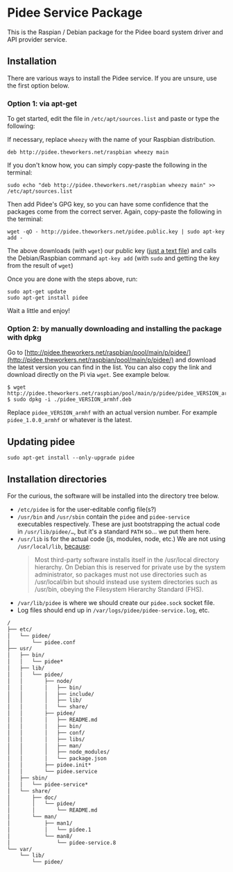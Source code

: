 # Pidee Service Package

This is the Raspian / Debian package for the Pidee board system driver and API provider service.

## Installation

There are various ways to install the Pidee service. If you are unsure, use the first option below.

### Option 1: via apt-get

To get started, edit the file  in `/etc/apt/sources.list` and paste or type the following:

If necessary, replace `wheezy` with the name of your Raspbian distribution.

```plain
deb http://pidee.theworkers.net/raspbian wheezy main
```

If you don't know how, you can simply copy-paste the following in the terminal:

```shell
sudo echo "deb http://pidee.theworkers.net/raspbian wheezy main" >> /etc/apt/sources.list
```

Then add Pidee's GPG key, so you can have some confidence that the packages come from the correct server. Again, copy-paste the following in the terminal:

```shell
wget -qO - http://pidee.theworkers.net/pidee.public.key | sudo apt-key add -
```

The above downloads (with `wget`) our public key ([just a text file](http://pidee.theworkers.net/pidee.public.key)) and calls the Debian/Raspbian command `apt-key add` (with `sudo` and getting the key from the result of `wget`)

Once you are done with the steps above, run:

```shell
sudo apt-get update
sudo apt-get install pidee
```

Wait a little and enjoy!

### Option 2: by manually downloading and installing the package with dpkg

Go to [http://pidee.theworkers.net/raspbian/pool/main/p/pidee/](http://pidee.theworkers.net/raspbian/pool/main/p/pidee/) and download the latest version you can find in the list. You can also copy the link and download directly on the Pi via `wget`. See example below.

<!--
from https://raspberry-hosting.com/en/faq/where-can-i-find-actual-haproxy-and-keepalived-deb-packages-raspberry-pi-and-how-i-install-high
-->

```shell
$ wget http://pidee.theworkers.net/raspbian/pool/main/p/pidee/pidee_VERSION_armhf.deb
$ sudo dpkg -i ./pidee_VERSION_armhf.deb
```

Replace `pidee_VERSION_armhf` with an actual version number. For example `pidee_1.0.0_armhf` or whatever is the latest.

## Updating pidee

```shell
sudo apt-get install --only-upgrade pidee
```

## Installation directories

For the curious, the software will be installed into the directory tree below.

- `/etc/pidee` is for the user-editable config file(s?) 
- `/usr/bin` and `/usr/sbin` contain the `pidee` and `pidee-service` executables respectively. These are just bootstrapping the actual code in `/usr/lib/pidee/…`, but it's a standard `PATH` so… we put them here.
- `/usr/lib` is for the actual code (js, modules, node, etc.) We are not using `/usr/local/lib`, [because](https://www.debian.org/doc/manuals/maint-guide/modify.en.html):
    > Most third-party software installs itself in the /usr/local directory hierarchy. On Debian this is reserved for private use by the system administrator, so packages must not use directories such as /usr/local/bin but should instead use system directories such as /usr/bin, obeying the Filesystem Hierarchy Standard (FHS).
- `/var/lib/pidee` is where we should create our `pidee.sock` socket file.
- Log files should end up in `/var/logs/pidee/pidee-service.log`, etc.

```txt
/
├── etc/
│   └── pidee/
│       └── pidee.conf
├── usr/
│   ├── bin/
│   │   └── pidee*
│   ├── lib/
│   │   └── pidee/
│   │       ├── node/
│   │       │   ├── bin/
│   │       │   ├── include/
│   │       │   ├── lib/
│   │       │   └── share/
│   │       ├── pidee/
│   │       │   ├── README.md
│   │       │   ├── bin/
│   │       │   ├── conf/
│   │       │   ├── libs/
│   │       │   ├── man/
│   │       │   ├── node_modules/
│   │       │   └── package.json
│   │       ├── pidee.init*
│   │       └── pidee.service
│   ├── sbin/
│   │   └── pidee-service*
│   └── share/
│       ├── doc/
│       │   └── pidee/
│       │       └── README.md
│       └── man/
│           ├── man1/
│           │   └── pidee.1
│           └── man8/
│               └── pidee-service.8
└── var/
    └── lib/
        └── pidee/
```